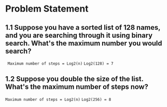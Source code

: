 # Problem Statement

## 1.1 Suppose you have a sorted list of 128 names, and you are searching through it using binary search. What's the maximum number you would search?

`` Maximum number of steps = Log2(n)``
`` Log2(128) = 7 ``

## 1.2 Suppose you double the size of the list. What's the maximum number of steps now?

`` Maximum number of steps = Log2(n) ``
`` Log2(256) = 8 ``